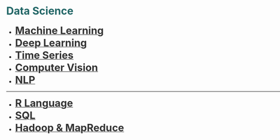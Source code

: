 <h1 style='color:#266'>Data Science</h1>

<div style='width:1000px;margin:auto'>

<ul>
<li><a href="file:///media/mosaab/Volume/Personal/Development/Courses%20Docs/Data%20Science/00_Code/0_Root.html"><font color='#333'><b style='font-size:27px'>Machine Learning</b></font></a></li>

<li><a href="file:///media/mosaab/Volume/Personal/Development/Courses%20Docs/Data%20Science/00_Code/markdown/2_Deep%20Learning/DL_map.html"><font color='#333'><b style='font-size:27px'>Deep Learning</b></font></a></li>

<li><a href="file:///media/mosaab/Volume/Personal/Development/Courses%20Docs/Data%20Science/00_Code/markdown/5_Time%20Series/0_html/0_TS_root.html"><font color='#333'><b style='font-size:27px'>Time Series</b></font></a> </li>

<li><a href="file:///media/mosaab/Volume/Personal/Development/Courses%20Docs/Data%20Science/00_Code/markdown/4_Computer%20Vision/0_html/0_CV_Root.html"><font color='#333'><b style='font-size:27px'>Computer Vision</b></font></a> </li>

<li><a href="file:///media/mosaab/Volume/Personal/Development/Courses%20Docs/Data%20Science/00_Code/markdown/3_NLP/0_html/1_NLP_Root.html"><font color='#333'><b style='font-size:27px'>NLP</b></font></a> </li>


</ul>

<hr>

<ul>
<li><a href="file:///media/mosaab/Volume/Personal/Development/Courses%20Docs/Data%20Science/00_Code/markdown/6_R%20Language/0_html/0_R_Root.html"><font color='#333'><b style='font-size:27px'>R Language</b></font></a></li>

<li><a href="file:///media/mosaab/Volume/Personal/Development/Courses%20Docs/Data%20Science/00_Code/markdown/7_SQL/0_html/0_SQL_Root.html"><font color='#333'><b style='font-size:27px'>SQL</b></font></a></li>
<li><a href="file:///media/mosaab/Volume/Personal/Development/Courses%20Docs/Data%20Science/00_Code/markdown/8_Hadoop%20&%20MapReduce/0_html/0_Hadoop_Root.html"><font color='#333'><b style='font-size:27px'>Hadoop & MapReduce</b></font></a></li>
</ul>

</div>